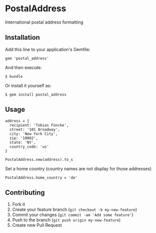 # PostalAddress

International postal address formatting

## Installation

Add this line to your application's Gemfile:

    gem 'postal_address'

And then execute:

    $ bundle

Or install it yourself as:

    $ gem install postal_address

## Usage

    address = {
      recipient: 'Tobias Füncke', 
      street: '101 Broadway', 
      city: 'New York City', 
      zip: '10002', 
      state: 'NY', 
      country_code: 'us'
    }

    PostalAddress.new(address).to_s
    
Set a home country (country names are not display for those addresses)

    PostalAddress.home_country = 'de'

## Contributing

1. Fork it
2. Create your feature branch (`git checkout -b my-new-feature`)
3. Commit your changes (`git commit -am 'Add some feature'`)
4. Push to the branch (`git push origin my-new-feature`)
5. Create new Pull Request
